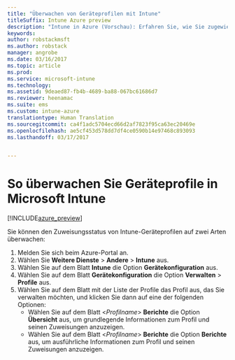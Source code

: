 ```yaml
---
title: "Überwachen von Geräteprofilen mit Intune"
titleSuffix: Intune Azure preview
description: "Intune in Azure (Vorschau): Erfahren Sie, wie Sie zugewiesene Intune-Geräteprofile überwachen."
keywords: 
author: robstackmsft
ms.author: robstack
manager: angrobe
ms.date: 03/16/2017
ms.topic: article
ms.prod: 
ms.service: microsoft-intune
ms.technology: 
ms.assetid: 9deaed87-fb4b-4689-ba88-067bc61686d7
ms.reviewer: heenamac
ms.suite: ems
ms.custom: intune-azure
translationtype: Human Translation
ms.sourcegitcommit: ca4f1adc5704ecd66d2af7823f95ca63ec20469e
ms.openlocfilehash: ae5cf453d578dd7df4ce0590b14e97468c893093
ms.lasthandoff: 03/17/2017


---
```


# <a name="how-to-monitor-device-profiles-in-microsoft-intune"></a>So überwachen Sie Geräteprofile in Microsoft Intune

[!INCLUDE[azure_preview](../includes/azure_preview.md)]

Sie können den Zuweisungsstatus von Intune-Geräteprofilen auf zwei Arten überwachen:


1. Melden Sie sich beim Azure-Portal an.
2. Wählen Sie **Weitere Dienste** > **Andere** > **Intune** aus.
3. Wählen Sie auf dem Blatt **Intune** die Option **Gerätekonfiguration** aus.
2. Wählen Sie auf dem Blatt **Gerätekonfiguration** die Option **Verwalten** > **Profile** aus.
2. Wählen Sie auf dem Blatt mit der Liste der Profile das Profil aus, das Sie verwalten möchten, und klicken Sie dann auf eine der folgenden Optionen:
    - Wählen Sie auf dem Blatt <*Profilname*> **Berichte** die Option **Übersicht** aus, um grundlegende Informationen zum Profil und seinen Zuweisungen anzuzeigen.
    - Wählen Sie auf dem Blatt <*Profilname*> **Berichte** die Option **Berichte** aus, um ausführliche Informationen zum Profil und seinen Zuweisungen anzuzeigen.

